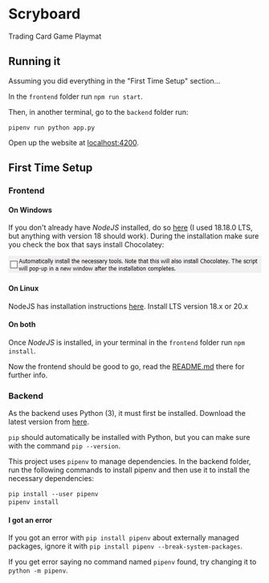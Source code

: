 # Scryboard

Trading Card Game Playmat

## Running it

Assuming you did everything in the "First Time Setup" section...

In the `frontend` folder run `npm run start`.

Then, in another terminal, go to the `backend` folder run:
```
pipenv run python app.py
```

Open up the website at [localhost:4200](http://localhost:4200/).

## First Time Setup

### Frontend

#### On Windows

If you don't already have _NodeJS_ installed, do so [here](https://nodejs.org/en) (I used 18.18.0 LTS, but anything with version 18 should work). During the installation make sure you check the box that says install Chocolatey:

![Check the Chocolatey box!](readme-images\chocolatey_box.png)

#### On Linux

NodeJS has installation instructions [here](https://nodejs.org/en/download/package-manager/all). Install LTS version 18.x or 20.x

#### On both

Once _NodeJS_ is installed, in your terminal in the `frontend` folder run `npm install`.

Now the frontend should be good to go, read the [README.md](frontend/README.md) there for further info.

### Backend

As the backend uses Python (3), it must first be installed. Download the latest version from [here](https://www.python.org/downloads/).

`pip` should automatically be installed with Python, but you can make sure with the command `pip --version`.

This project uses `pipenv` to manage dependencies. In the backend folder, run the following commands to install pipenv and then use it to install the necessary dependencies:

```
pip install --user pipenv
pipenv install
```

#### I got an error

If you got an error with `pip install pipenv` about externally managed packages, ignore it with `pip install pipenv --break-system-packages`.

If you get error saying no command named `pipenv` found, try changing it to `python -m pipenv`.
